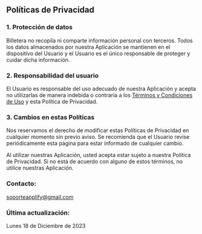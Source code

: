 ## Políticas de Privacidad

### 1. Protección de datos 

Billetera no recopila ni comparte información personal con terceros. Todos los datos almacenados por nuestra Aplicación se mantienen en el dispositivo del Usuario y el Usuario es el único responsable de proteger y cuidar dicha información.

### 2. Responsabilidad del usuario

El Usuario es responsable del uso adecuado de nuestra Aplicación y acepta no utilizarlas de manera indebida o contraria a los [Términos y Condiciones de Uso](https://github.com/esalessandrxx/billetera-android/edit/main/terms/terms-and-onditions.md) y esta Política de Privacidad.

### 3. Cambios en estas Políticas

Nos reservamos el derecho de modificar estas Políticas de Privacidad en cualquier momento sin previo aviso. Se recomienda que el Usuario revise periódicamente esta página para estar informado de cualquier cambio.

Al utilizar nuestras Aplicación, usted acepta estar sujeto a nuestra Política de Privacidad. Si no está de acuerdo con alguno de estos términos, no utilice nuestras Aplicación.

### Contacto:

soporteapplify@gmail.com

### Última actualización:

Lunes 18 de Diciembre de 2023
